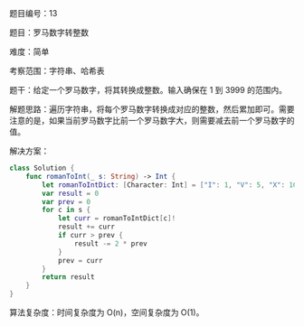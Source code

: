 题目编号：13

题目：罗马数字转整数

难度：简单

考察范围：字符串、哈希表

题干：给定一个罗马数字，将其转换成整数。输入确保在 1 到 3999 的范围内。

解题思路：遍历字符串，将每个罗马数字转换成对应的整数，然后累加即可。需要注意的是，如果当前罗马数字比前一个罗马数字大，则需要减去前一个罗马数字的值。

解决方案：

```swift
class Solution {
    func romanToInt(_ s: String) -> Int {
        let romanToIntDict: [Character: Int] = ["I": 1, "V": 5, "X": 10, "L": 50, "C": 100, "D": 500, "M": 1000]
        var result = 0
        var prev = 0
        for c in s {
            let curr = romanToIntDict[c]!
            result += curr
            if curr > prev {
                result -= 2 * prev
            }
            prev = curr
        }
        return result
    }
}
```

算法复杂度：时间复杂度为 O(n)，空间复杂度为 O(1)。